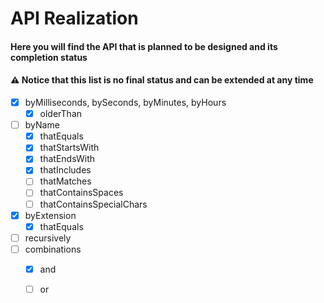 # API Realization

#### Here you will find the API that is planned to be designed and its completion status

#### ⚠️ Notice that this list is no final status and can be extended at any time

- [x] byMilliseconds, bySeconds, byMinutes, byHours
  - [x] olderThan
- [ ] byName
  - [x] thatEquals
  - [x] thatStartsWith
  - [x] thatEndsWith
  - [x] thatIncludes
  - [ ] thatMatches
  - [ ] thatContainsSpaces
  - [ ] thatContainsSpecialChars
- [x] byExtension
  - [x] thatEquals
- [ ] recursively
- [ ] combinations
  - [x] and
  - [ ] or

